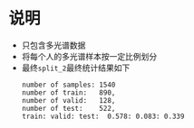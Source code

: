 # 说明
- 只包含多光谱数据
- 将每个人的多光谱样本按一定比例划分
- 最终`split_2`最终统计结果如下
    ```
    number of samples: 1540
    number of train:   890, 
    number of valid:   128, 
    number of test:    522, 
    train: valid: test:  0.578: 0.083: 0.339
    ```